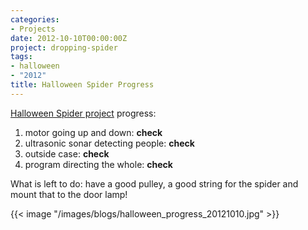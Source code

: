 ```yaml
---
categories:
- Projects
date: 2012-10-10T00:00:00Z
project: dropping-spider
tags:
- halloween
- "2012"
title: Halloween Spider Progress
---
```


[Halloween Spider project](https://github.com/nrdufour/dropping-spider/) progress:

1. motor going up and down: **check**
2. ultrasonic sonar detecting people: **check**
3. outside case: **check**
4. program directing the whole: **check**

What is left to do: have a good pulley, a good string for the spider and mount that to the door lamp!

{{< image "/images/blogs/halloween_progress_20121010.jpg" >}}

